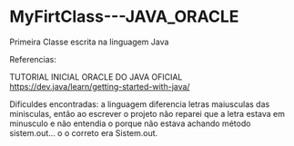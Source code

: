 # MyFirtClass---JAVA_ORACLE
Primeira Classe escrita na linguagem Java


Referencias:

TUTORIAL INICIAL ORACLE DO JAVA OFICIAL
https://dev.java/learn/getting-started-with-java/


Dificuldes encontradas:
a linguagem diferencia letras maiusculas das minisculas, então ao escrever o projeto não reparei que a letra estava em minusculo 
e não entendia o porque não estava achando método sistem.out... o o correto era Sistem.out.
